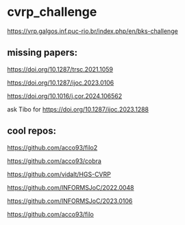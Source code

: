 ﻿# cvrp_challenge
https://vrp.galgos.inf.puc-rio.br/index.php/en/bks-challenge

## missing papers:
https://doi.org/10.1287/trsc.2021.1059

https://doi.org/10.1287/ijoc.2023.0106

https://doi.org/10.1016/j.cor.2024.106562


ask Tibo for https://doi.org/10.1287/ijoc.2023.1288


## cool repos:
https://github.com/acco93/filo2

https://github.com/acco93/cobra

https://github.com/vidalt/HGS-CVRP

https://github.com/INFORMSJoC/2022.0048

https://github.com/INFORMSJoC/2023.0106

https://github.com/acco93/filo
